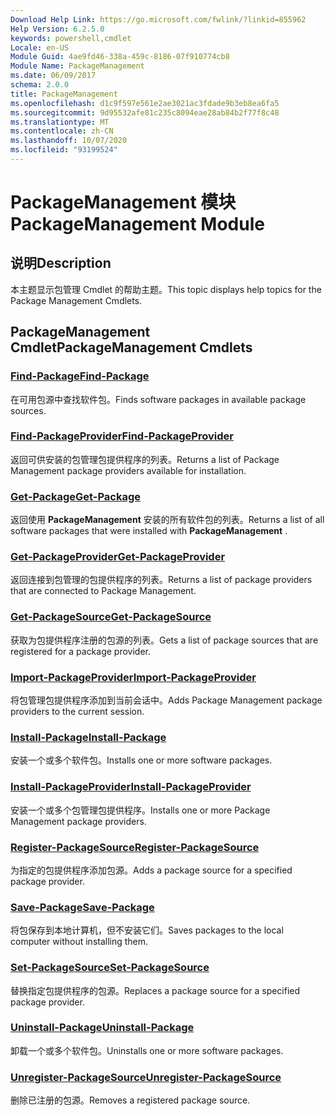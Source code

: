 ```yaml
---
Download Help Link: https://go.microsoft.com/fwlink/?linkid=855962
Help Version: 6.2.5.0
keywords: powershell,cmdlet
Locale: en-US
Module Guid: 4ae9fd46-338a-459c-8186-07f910774cb8
Module Name: PackageManagement
ms.date: 06/09/2017
schema: 2.0.0
title: PackageManagement
ms.openlocfilehash: d1c9f597e561e2ae3021ac3fdade9b3eb8ea6fa5
ms.sourcegitcommit: 9d95532afe81c235c8094eae28ab84b2f77f8c48
ms.translationtype: MT
ms.contentlocale: zh-CN
ms.lasthandoff: 10/07/2020
ms.locfileid: "93199524"
---
```

# <span data-ttu-id="8d55f-103">PackageManagement 模块</span><span class="sxs-lookup"><span data-stu-id="8d55f-103">PackageManagement Module</span></span>

## <span data-ttu-id="8d55f-104">说明</span><span class="sxs-lookup"><span data-stu-id="8d55f-104">Description</span></span>

<span data-ttu-id="8d55f-105">本主题显示包管理 Cmdlet 的帮助主题。</span><span class="sxs-lookup"><span data-stu-id="8d55f-105">This topic displays help topics for the Package Management Cmdlets.</span></span>

## <span data-ttu-id="8d55f-106">PackageManagement Cmdlet</span><span class="sxs-lookup"><span data-stu-id="8d55f-106">PackageManagement Cmdlets</span></span>

### [<span data-ttu-id="8d55f-107">Find-Package</span><span class="sxs-lookup"><span data-stu-id="8d55f-107">Find-Package</span></span>](Find-Package.md)
<span data-ttu-id="8d55f-108">在可用包源中查找软件包。</span><span class="sxs-lookup"><span data-stu-id="8d55f-108">Finds software packages in available package sources.</span></span>

### [<span data-ttu-id="8d55f-109">Find-PackageProvider</span><span class="sxs-lookup"><span data-stu-id="8d55f-109">Find-PackageProvider</span></span>](Find-PackageProvider.md)
<span data-ttu-id="8d55f-110">返回可供安装的包管理包提供程序的列表。</span><span class="sxs-lookup"><span data-stu-id="8d55f-110">Returns a list of Package Management package providers available for installation.</span></span>

### [<span data-ttu-id="8d55f-111">Get-Package</span><span class="sxs-lookup"><span data-stu-id="8d55f-111">Get-Package</span></span>](Get-Package.md)
<span data-ttu-id="8d55f-112">返回使用 **PackageManagement** 安装的所有软件包的列表。</span><span class="sxs-lookup"><span data-stu-id="8d55f-112">Returns a list of all software packages that were installed with **PackageManagement** .</span></span>

### [<span data-ttu-id="8d55f-113">Get-PackageProvider</span><span class="sxs-lookup"><span data-stu-id="8d55f-113">Get-PackageProvider</span></span>](Get-PackageProvider.md)
<span data-ttu-id="8d55f-114">返回连接到包管理的包提供程序的列表。</span><span class="sxs-lookup"><span data-stu-id="8d55f-114">Returns a list of package providers that are connected to Package Management.</span></span>

### [<span data-ttu-id="8d55f-115">Get-PackageSource</span><span class="sxs-lookup"><span data-stu-id="8d55f-115">Get-PackageSource</span></span>](Get-PackageSource.md)
<span data-ttu-id="8d55f-116">获取为包提供程序注册的包源的列表。</span><span class="sxs-lookup"><span data-stu-id="8d55f-116">Gets a list of package sources that are registered for a package provider.</span></span>

### [<span data-ttu-id="8d55f-117">Import-PackageProvider</span><span class="sxs-lookup"><span data-stu-id="8d55f-117">Import-PackageProvider</span></span>](Import-PackageProvider.md)
<span data-ttu-id="8d55f-118">将包管理包提供程序添加到当前会话中。</span><span class="sxs-lookup"><span data-stu-id="8d55f-118">Adds Package Management package providers to the current session.</span></span>

### [<span data-ttu-id="8d55f-119">Install-Package</span><span class="sxs-lookup"><span data-stu-id="8d55f-119">Install-Package</span></span>](Install-Package.md)
<span data-ttu-id="8d55f-120">安装一个或多个软件包。</span><span class="sxs-lookup"><span data-stu-id="8d55f-120">Installs one or more software packages.</span></span>

### [<span data-ttu-id="8d55f-121">Install-PackageProvider</span><span class="sxs-lookup"><span data-stu-id="8d55f-121">Install-PackageProvider</span></span>](Install-PackageProvider.md)
<span data-ttu-id="8d55f-122">安装一个或多个包管理包提供程序。</span><span class="sxs-lookup"><span data-stu-id="8d55f-122">Installs one or more Package Management package providers.</span></span>

### [<span data-ttu-id="8d55f-123">Register-PackageSource</span><span class="sxs-lookup"><span data-stu-id="8d55f-123">Register-PackageSource</span></span>](Register-PackageSource.md)
<span data-ttu-id="8d55f-124">为指定的包提供程序添加包源。</span><span class="sxs-lookup"><span data-stu-id="8d55f-124">Adds a package source for a specified package provider.</span></span>

### [<span data-ttu-id="8d55f-125">Save-Package</span><span class="sxs-lookup"><span data-stu-id="8d55f-125">Save-Package</span></span>](Save-Package.md)
<span data-ttu-id="8d55f-126">将包保存到本地计算机，但不安装它们。</span><span class="sxs-lookup"><span data-stu-id="8d55f-126">Saves packages to the local computer without installing them.</span></span>

### [<span data-ttu-id="8d55f-127">Set-PackageSource</span><span class="sxs-lookup"><span data-stu-id="8d55f-127">Set-PackageSource</span></span>](Set-PackageSource.md)
<span data-ttu-id="8d55f-128">替换指定包提供程序的包源。</span><span class="sxs-lookup"><span data-stu-id="8d55f-128">Replaces a package source for a specified package provider.</span></span>

### [<span data-ttu-id="8d55f-129">Uninstall-Package</span><span class="sxs-lookup"><span data-stu-id="8d55f-129">Uninstall-Package</span></span>](Uninstall-Package.md)
<span data-ttu-id="8d55f-130">卸载一个或多个软件包。</span><span class="sxs-lookup"><span data-stu-id="8d55f-130">Uninstalls one or more software packages.</span></span>

### [<span data-ttu-id="8d55f-131">Unregister-PackageSource</span><span class="sxs-lookup"><span data-stu-id="8d55f-131">Unregister-PackageSource</span></span>](Unregister-PackageSource.md)
<span data-ttu-id="8d55f-132">删除已注册的包源。</span><span class="sxs-lookup"><span data-stu-id="8d55f-132">Removes a registered package source.</span></span>

